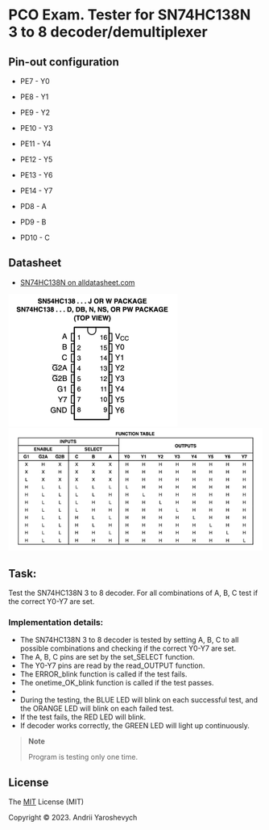 # PCO Exam. Tester for SN74HC138N 3 to 8 decoder/demultiplexer

## Pin-out configuration
* PE7 - Y0
* PE8 - Y1
* PE9 - Y2
* PE10 - Y3
* PE11 - Y4
* PE12 - Y5
* PE13 - Y6
* PE14 - Y7


* PD8 - A
* PD9 - B
* PD10 - C

## Datasheet

* [SN74HC138N on alldatasheet.com](https://pdf1.alldatasheet.com/datasheet-pdf/download/355516/TI/SN74HC138N.html)

![img.png](datasheet/img.png)
![img_1.png](datasheet/img_1.png)

## Task:
Test the SN74HC138N 3 to 8 decoder. For all combinations of A, B, C test if the correct Y0-Y7 are set.


### Implementation details:
* The SN74HC138N 3 to 8 decoder is tested by setting A, B, C to all possible combinations and checking if the correct Y0-Y7 are set.
* The A, B, C pins are set by the set_SELECT function.
* The Y0-Y7 pins are read by the read_OUTPUT function.
* The ERROR_blink function is called if the test fails.
* The onetime_OK_blink function is called if the test passes.
*
* During the testing, the BLUE LED will blink on each successful test, and the ORANGE LED will blink on each failed test.
* If the test fails, the RED LED will blink.
* If decoder works correctly, the GREEN LED will light up continuously.

> **Note**
> 
> Program is testing only one time.

## License
The [MIT](https://choosealicense.com/licenses/mit/) License (MIT)

Copyright © 2023. Andrii Yaroshevych
